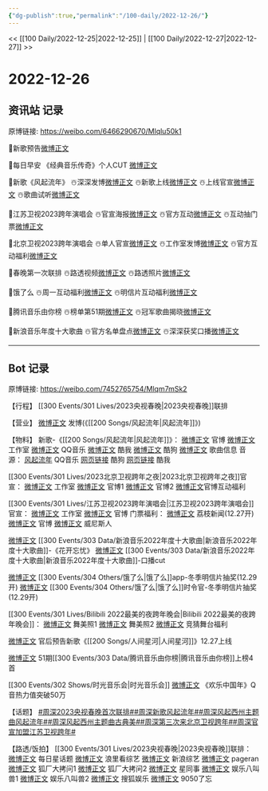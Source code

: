 ```yaml
---
{"dg-publish":true,"permalink":"/100-daily/2022-12-26/"}
---
```



<< [[100 Daily/2022-12-25\|2022-12-25]] | [[100 Daily/2022-12-27\|2022-12-27]] >>

# 2022-12-26

## 资讯站 记录

原博链接: https://weibo.com/6466290670/Mlqlu50k1

🌟新歌预告[微博正文](https://m.weibo.cn/6466290670/4850969681331094)

🌟每日早安
《经典音乐传奇》个人CUT [微博正文](https://m.weibo.cn/6466290670/4850839318172818)

🌟新歌《风起流年》
☃️深深发博[微博正文](https://m.weibo.cn/6466290670/4850869731067494)
☃️新歌上线[微博正文](https://m.weibo.cn/6466290670/4850869784806037)
☃️上线官宣[微博正文](https://m.weibo.cn/6466290670/4850874171529586)
☃️歌曲试听[微博正文](https://m.weibo.cn/6466290670/4850888529947628)

🌟江苏卫视2023跨年演唱会
☃️官宣海报[微博正文](https://m.weibo.cn/6466290670/4850853045605981)
☃️官方互动[微博正文](https://m.weibo.cn/6466290670/4850874470633681)
☃️互动抽门票[微博正文](https://m.weibo.cn/6466290670/4850874738024374)

🌟北京卫视2023跨年演唱会
☃️单人官宣[微博正文](https://m.weibo.cn/6466290670/4850904044143683)
☃️工作室发博[微博正文](https://m.weibo.cn/6466290670/4850903570716657)
☃️官方互动福利[微博正文](https://m.weibo.cn/6466290670/4850907232087027)

🌟春晚第一次联排
☃️路透视频[微博正文](https://m.weibo.cn/6466290670/4850994422489564)
☃️路透照片[微博正文](https://m.weibo.cn/6466290670/4850994788173358)

🌟饿了么
☃️周一互动福利[微博正文](https://m.weibo.cn/6466290670/4850889141262884)
☃️明信片互动福利[微博正文](https://m.weibo.cn/6466290670/4850969962357745)

🌟腾讯音乐由你榜
☃️榜单第51期[微博正文](https://m.weibo.cn/6466290670/4850909500145753)
☃️冠军歌曲揭晓[微博正文](https://m.weibo.cn/6466290670/4850996956111172)

🌟新浪音乐年度十大歌曲
☃️官方名单盘点[微博正文](https://m.weibo.cn/6466290670/4850904601464744)
☃️深深获奖口播[微博正文](https://m.weibo.cn/6466290670/4850931618024213)

---
## Bot 记录

原博链接: https://weibo.com/7452765754/Mlqm7mSk2

【行程】
[[300 Events/301 Lives/2023央视春晚\|2023央视春晚]]联排

【营业】
[微博正文](https://m.weibo.cn/1736988591/4850867809554582) 发博(《[[200 Songs/风起流年\|风起流年]]》)

【物料】
新歌-《[[200 Songs/风起流年\|风起流年]]》：
[微博正文](https://m.weibo.cn/7310781135/4850868341442684) 官博
[微博正文](https://m.weibo.cn/7478855230/4850874164447659) 工作室
[微博正文](https://m.weibo.cn/2169129705/4850865842957350) QQ音乐
[微博正文](https://m.weibo.cn/1738434147/4850865841635915) 酷我
[微博正文](https://m.weibo.cn/1665103091/4850866195013095) 酷狗
[微博正文](https://m.weibo.cn/6466290670/4850869784806037) 歌曲信息
音源：
[风起流年](https://weibo.cn/sinaurl?u=https%3A%2F%2Fi.y.qq.com%2Fv8%2Fplaysong.html%3Fsongid%3D389426904%26source%3Dyqq%26ADTAG%3Dhz_wb_sf%26channelId%3D10081987) QQ音乐
[网页链接](https://weibo.cn/sinaurl?u=https%3A%2F%2Ft1.kugou.com%2Fsong.html%3Fid%3D8rIsn0azGV3) 酷狗
[网页链接](https://weibo.cn/sinaurl?u=http%3A%2F%2Fm.kuwo.cn%2Fnewh5app%2Fplay_detail%2F256100389) 酷我

[[300 Events/301 Lives/2023北京卫视跨年之夜\|2023北京卫视跨年之夜]]官宣：
[微博正文](https://m.weibo.cn/7478855230/4850896871892220) 工作室
[微博正文](https://m.weibo.cn/7727022228/4850895227461394) 官博1
[微博正文](https://m.weibo.cn/7727022228/4850905528668382) 官博2
[微博正文](https://m.weibo.cn/7727022228/4850878467016881)官博互动福利

[[300 Events/301 Lives/江苏卫视2023跨年演唱会\|江苏卫视2023跨年演唱会]]官宣：
[微博正文](https://m.weibo.cn/7478855230/4850911543564924) 工作室
[微博正文](https://m.weibo.cn/1818087960/4850850734026229) 官博
门票福利：
[微博正文](https://m.weibo.cn/1796087453/4850576670332287) 荔枝新闻(12.27开)
[微博正文](https://m.weibo.cn/1818087960/4850533351298405) 官博
[微博正文](https://m.weibo.cn/1771716780/4850966064794711) 威尼斯人

[微博正文](https://m.weibo.cn/1878335471/4850898646075501) [[300 Events/303 Data/新浪音乐2022年度十大歌曲\|新浪音乐2022年度十大歌曲]]-《花开忘忧》
[微博正文](https://m.weibo.cn/6466290670/4850931618024213) [[300 Events/303 Data/新浪音乐2022年度十大歌曲\|新浪音乐2022年度十大歌曲]]-口播cut

[微博正文](https://m.weibo.cn/5117812753/4850881735170126) [[300 Events/304 Others/饿了么\|饿了么]]app-冬季明信片抽奖(12.29开)
[微博正文](https://m.weibo.cn/7756461320/4850962923785302) [[300 Events/304 Others/饿了么\|饿了么]]时令官-冬季明信片抽奖(12.29开)

[[300 Events/301 Lives/Bilibili 2022最美的夜跨年晚会\|Bilibili 2022最美的夜跨年晚会]]：
[微博正文](https://m.weibo.cn/7524193441/4850880924888622) 舞美照1
[微博正文](https://m.weibo.cn/7524193441/4850911131996626) 舞美照2
[微博正文](https://m.weibo.cn/7524193441/4850873374872273) 竞猜舞台福利

[微博正文](https://m.weibo.cn/5248300719/4850966207140215) 官后预告新歌《[[200 Songs/人间星河\|人间星河]]》12.27上线

[微博正文](https://m.weibo.cn/6733257358/4850903813986749) 51期[[300 Events/303 Data/腾讯音乐由你榜\|腾讯音乐由你榜]]上榜4首

[[300 Events/302 Shows/时光音乐会\|时光音乐会]]
[微博正文](https://m.weibo.cn/2169129705/4850889914061802) 《欢乐中国年》Q音热力值突破50万

【话题】
[#周深2023央视春晚首次联排#](https://s.weibo.com/weibo?q=%23%E5%91%A8%E6%B7%B12023%E5%A4%AE%E8%A7%86%E6%98%A5%E6%99%9A%E9%A6%96%E6%AC%A1%E8%81%94%E6%8E%92%23)[#周深新歌风起流年#](https://s.weibo.com/weibo?q=%23%E5%91%A8%E6%B7%B1%E6%96%B0%E6%AD%8C%E9%A3%8E%E8%B5%B7%E6%B5%81%E5%B9%B4%23)[#周深风起西州主题曲风起流年#](https://s.weibo.com/weibo?q=%23%E5%91%A8%E6%B7%B1%E9%A3%8E%E8%B5%B7%E8%A5%BF%E5%B7%9E%E4%B8%BB%E9%A2%98%E6%9B%B2%E9%A3%8E%E8%B5%B7%E6%B5%81%E5%B9%B4%23)[#周深风起西州主题曲古典美#](https://s.weibo.com/weibo?q=%23%E5%91%A8%E6%B7%B1%E9%A3%8E%E8%B5%B7%E8%A5%BF%E5%B7%9E%E4%B8%BB%E9%A2%98%E6%9B%B2%E5%8F%A4%E5%85%B8%E7%BE%8E%23)[#周深第三次来北京卫视跨年#](https://s.weibo.com/weibo?q=%23%E5%91%A8%E6%B7%B1%E7%AC%AC%E4%B8%89%E6%AC%A1%E6%9D%A5%E5%8C%97%E4%BA%AC%E5%8D%AB%E8%A7%86%E8%B7%A8%E5%B9%B4%23)[#周深官宣加盟江苏卫视跨年#](https://s.weibo.com/weibo?q=%23%E5%91%A8%E6%B7%B1%E5%AE%98%E5%AE%A3%E5%8A%A0%E7%9B%9F%E6%B1%9F%E8%8B%8F%E5%8D%AB%E8%A7%86%E8%B7%A8%E5%B9%B4%23)

【路透/饭拍】
[[300 Events/301 Lives/2023央视春晚\|2023央视春晚]]联排：
[微博正文](https://m.weibo.cn/6962149176/4850960889549551) 每日星话题
[微博正文](https://m.weibo.cn/2122079781/4850948575070034) 浪里看综艺
[微博正文](https://m.weibo.cn/1878335471/4850948793180595) 新浪综艺
[微博正文](https://m.weibo.cn/7633014126/4850954711336950) pageran
[微博正文](https://m.weibo.cn/6525010965/4850949908859045) 狐厂大拷问1
[微博正文](https://m.weibo.cn/6525010965/4850948574288416) 狐厂大拷问2
[微博正文](https://m.weibo.cn/7090942012/4850951528129257) 星同事
[微博正文](https://m.weibo.cn/1855816273/4850948196798342) 娱乐八叫兽1
[微博正文](https://m.weibo.cn/1855816273/4850982493890236) 娱乐八叫兽2
[微博正文](https://m.weibo.cn/1843633441/4850949905189257) 搜狐娱乐
[微博正文](https://m.weibo.cn/7047859256/4851050895379492) 9050了忘
